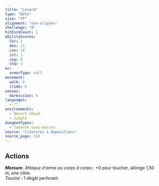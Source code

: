 ```yaml
---
title: "Lézard"
type: "Bête"
size: "TP"
alignment: "non-alignée"
challenge: "0"
hitDiceCount: 1
abilityScores:
  for: 2
  dex: 11
  con: 10
  int: 1
  sag: 8
  cha: 3
ac: 
  armorType: null
movement: 
  walk: 6
  climb: 6
senses: 
  darkvision: 9
languages: 
  - ""
environments:
  - Désert chaud
  - Jungle
dungeonTypes:
  - Caverne sous-marine
source: "Créatures & Oppositions"
source_page: 310
---
```

## Actions
_**Morsure**_. _Attaque d'arme au corps à corps_ : +0 pour toucher, allonge 1,50 m, une cible.  
_Touché_ : 1 dégât perforant.
